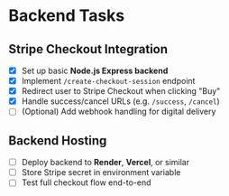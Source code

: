 # Backend Tasks

## Stripe Checkout Integration
- [x] Set up basic **Node.js Express backend**
- [x] Implement `/create-checkout-session` endpoint
- [x] Redirect user to Stripe Checkout when clicking "Buy"
- [x] Handle success/cancel URLs (e.g. `/success`, `/cancel`)
- [ ] (Optional) Add webhook handling for digital delivery

## Backend Hosting
- [ ] Deploy backend to **Render**, **Vercel**, or similar
- [ ] Store Stripe secret in environment variable
- [ ] Test full checkout flow end-to-end
